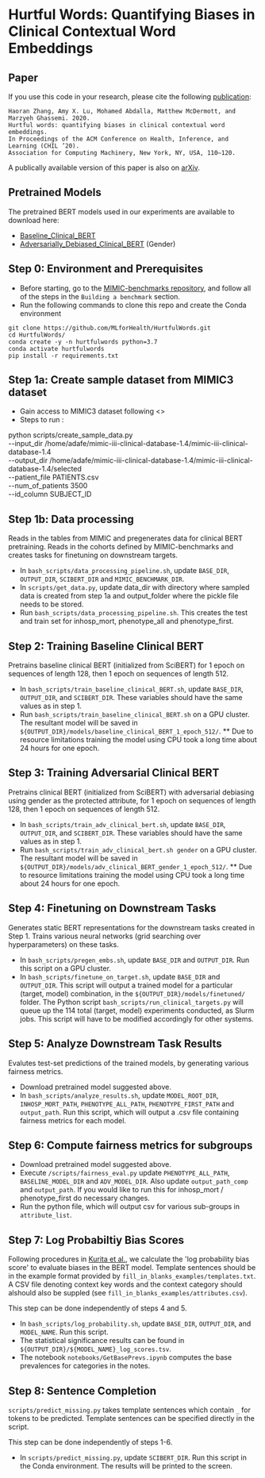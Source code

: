 # Hurtful Words: Quantifying Biases in Clinical Contextual Word Embeddings

## Paper
If you use this code in your research, please cite the following [publication](https://dl.acm.org/doi/abs/10.1145/3368555.3384448):

```
Haoran Zhang, Amy X. Lu, Mohamed Abdalla, Matthew McDermott, and Marzyeh Ghassemi. 2020.
Hurtful words: quantifying biases in clinical contextual word embeddings.
In Proceedings of the ACM Conference on Health, Inference, and Learning (CHIL ’20).
Association for Computing Machinery, New York, NY, USA, 110–120.
```

A publically available version of this paper is also on [arXiv](https://arxiv.org/abs/2003.11515).

## Pretrained Models
The pretrained BERT models used in our experiments are available to download here:
- [Baseline_Clinical_BERT](https://www.cs.toronto.edu/pub/haoran/hurtfulwords/baseline_clinical_BERT_1_epoch_512.tar.gz)
- [Adversarially_Debiased_Clinical_BERT](https://www.cs.toronto.edu/pub/haoran/hurtfulwords/adv_clinical_BERT_1_epoch_512.tar.gz) (Gender)


## Step 0: Environment and Prerequisites
- Before starting, go to the [MIMIC-benchmarks repository](https://github.com/YerevaNN/mimic3-benchmarks), and follow all of the steps in the `Building a benchmark` section.
- Run the following commands to clone this repo and create the Conda environment
```
git clone https://github.com/MLforHealth/HurtfulWords.git
cd HurtfulWords/
conda create -y -n hurtfulwords python=3.7
conda activate hurtfulwords
pip install -r requirements.txt
```

## Step 1a: Create sample dataset from MIMIC3 dataset
- Gain access to MIMIC3 dataset following <>
- Steps to run :

python scripts/create_sample_data.py \
 --input_dir /home/adafe/mimic-iii-clinical-database-1.4/mimic-iii-clinical-database-1.4 \
 --output_dir /home/adafe/mimic-iii-clinical-database-1.4/mimic-iii-clinical-database-1.4/selected \
 --patient_file PATIENTS.csv \
 --num_of_patients 3500 \
 --id_column SUBJECT_ID

## Step 1b: Data processing
Reads in the tables from MIMIC and pregenerates data for clinical BERT pretraining. Reads in the cohorts defined by MIMIC-benchmarks and creates tasks for finetuning on downstream targets.
- In `bash_scripts/data_processing_pipeline.sh`, update `BASE_DIR`, `OUTPUT_DIR`, `SCIBERT_DIR` and `MIMIC_BENCHMARK_DIR`.
- In `scripts/get_data.py`, update data_dir with directory where sampled data is created from step 1a and output_folder where the pickle file needs to be stored.
- Run `bash_scripts/data_processing_pipeline.sh`. This creates the test and train set for inhosp_mort, phenotype_all and phenotype_first.

## Step 2: Training Baseline Clinical BERT
Pretrains baseline clinical BERT (initialized from SciBERT) for 1 epoch on sequences of length 128, then 1 epoch on sequences of length 512.
- In `bash_scripts/train_baseline_clinical_BERT.sh`, update `BASE_DIR`, `OUTPUT_DIR`, and `SCIBERT_DIR`. These variables should have the same values as in step 1.
- Run `bash_scripts/train_baseline_clinical_BERT.sh` on a GPU cluster. The resultant model will be saved in `${OUTPUT_DIR}/models/baseline_clinical_BERT_1_epoch_512/`.
** Due to resource limitations training the model using CPU took a long time about 24 hours for one epoch. 

## Step 3: Training Adversarial Clinical BERT
Pretrains clinical BERT (initialized from SciBERT) with adversarial debiasing using gender as the protected attribute, for 1 epoch on sequences of length 128, then 1 epoch on sequences of length 512. 
- In `bash_scripts/train_adv_clinical_bert.sh`, update `BASE_DIR`, `OUTPUT_DIR`, and `SCIBERT_DIR`. These variables should have the same values as in step 1.
- Run `bash_scripts/train_adv_clinical_bert.sh gender` on a GPU cluster. The resultant model will be saved in `${OUTPUT_DIR}/models/adv_clinical_BERT_gender_1_epoch_512/`.
** Due to resource limitations training the model using CPU took a long time about 24 hours for one epoch. 

## Step 4: Finetuning on Downstream Tasks
Generates static BERT representations for the downstream tasks created in Step 1. Trains various neural networks (grid searching over hyperparameters) on these tasks.
- In `bash_scripts/pregen_embs.sh`, update `BASE_DIR` and `OUTPUT_DIR`. Run this script on a GPU cluster. 
- In `bash_scripts/finetune_on_target.sh`, update `BASE_DIR` and `OUTPUT_DIR`. This script will output a trained model for a particular (target, model) combination, in the `${OUTPUT_DIR}/models/finetuned/` folder. The Python script `bash_scripts/run_clinical_targets.py` will queue up the 114 total (target, model) experiments conducted, as Slurm jobs. This script will have to be modified accordingly for other systems.

## Step 5: Analyze Downstream Task Results
Evalutes test-set predictions of the trained models, by generating various fairness metrics.
- Download pretrained model suggested above.
- In `bash_scripts/analyze_results.sh`, update `MODEL_ROOT_DIR`, `INHOSP_MORT_PATH`, `PHENOTYPE_ALL_PATH`, `PHENOTYPE_FIRST_PATH` and `output_path`. Run this script, which will output a .csv file containing fairness metrics for each model.

## Step 6: Compute fairness metrics for subgroups
- Download pretrained model suggested above.
- Execute `/scripts/fairness_eval.py` update `PHENOTYPE_ALL_PATH`, `BASELINE_MODEL_DIR` and `ADV_MODEL_DIR`. Also update `output_path_comp` and `output_path`. If you would like to run this for inhosp_mort / phenotype_first do necessary changes. 
- Run the python file, which will output csv for various sub-groups in `attribute_list`.

## Step 7: Log Probabiltiy Bias Scores
Following procedures in [Kurita et al.](http://arxiv.org/abs/1906.07337), we calculate the 'log probability bias score' to evaluate biases in the BERT model. Template sentences should be in the example format provided by `fill_in_blanks_examples/templates.txt`. A CSV file denoting context key words and the context category should alshould also be suppled (see `fill_in_blanks_examples/attributes.csv`). 

This step can be done independently of steps 4 and 5.
- In `bash_scripts/log_probability.sh`, update `BASE_DIR`, `OUTPUT_DIR`, and `MODEL_NAME`. Run this script.
- The statistical significance results can be found in `${OUTPUT_DIR}/${MODEL_NAME}_log_scores.tsv`.
- The notebook `notebooks/GetBasePrevs.ipynb` computes the base prevalences for categories in the notes.

## Step 8: Sentence Completion
`scripts/predict_missing.py` takes template sentences which contain `_` for tokens to be predicted. Template sentences can be specified directly in the script.

This step can be done independently of steps 1-6.
- In `scripts/predict_missing.py`, update `SCIBERT_DIR`. Run this script in the Conda environment. The results will be printed to the screen.
